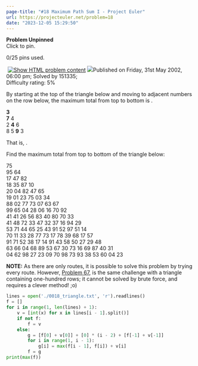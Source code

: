 ```yaml
---
page-title: "#18 Maximum Path Sum I - Project Euler"
url: https://projecteuler.net/problem=18
date: "2023-12-05 15:29:50"
---
```

**Problem Unpinned**  
Click to pin.

0/25 pins used.

 [![](https://projecteuler.net/images/icons/file_html.png "Show HTML problem content")](https://projecteuler.net/minimal=18) ![](https://projecteuler.net/images/icons/info.png)Published on Friday, 31st May 2002, 06:00 pm; Solved by 151335;  
Difficulty rating: 5%

By starting at the top of the triangle below and moving to adjacent numbers on the row below, the maximum total from top to bottom is .

**3**  
**7** 4  
2 **4** 6  
8 5 **9** 3

That is, .

Find the maximum total from top to bottom of the triangle below:

75  
95 64  
17 47 82  
18 35 87 10  
20 04 82 47 65  
19 01 23 75 03 34  
88 02 77 73 07 63 67  
99 65 04 28 06 16 70 92  
41 41 26 56 83 40 80 70 33  
41 48 72 33 47 32 37 16 94 29  
53 71 44 65 25 43 91 52 97 51 14  
70 11 33 28 77 73 17 78 39 68 17 57  
91 71 52 38 17 14 91 43 58 50 27 29 48  
63 66 04 68 89 53 67 30 73 16 69 87 40 31  
04 62 98 27 23 09 70 98 73 93 38 53 60 04 23

**NOTE:** As there are only routes, it is possible to solve this problem by trying every route. However, [Problem 67](https://projecteuler.net/problem=67), is the same challenge with a triangle containing one-hundred rows; it cannot be solved by brute force, and requires a clever method! ;o)

```python
lines = open('./0018_triangle.txt', 'r').readlines()
f = []
for i in range(1, len(lines) + 1):
    v = [int(x) for x in lines[i - 1].split()]
    if not f:
        f = v
    else:
        g = [f[0] + v[0]] + [0] * (i - 2) + [f[-1] + v[-1]]
        for i in range(1, i - 1):
            g[i] = max(f[i - 1], f[i]) + v[i]
        f = g
print(max(f))
```